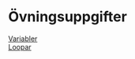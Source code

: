 # Övningsuppgifter

[Variabler](https://github.com/everyloop/NET24-Csharp/blob/master/Exercises/Variabler.md)  
[Loopar](https://github.com/everyloop/NET24-Csharp/blob/master/Exercises/Loopar.md)
